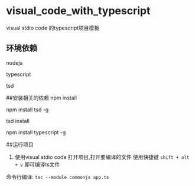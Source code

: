# visual_code_with_typescript
visual stdio code 的typescript项目模板

## 环境依赖
nodejs

typescript

tsd


##安装相关的依赖
npm install

npm install tsd -g

tsd install

npm install typescript -g


##运行项目

1. 使用visual stdio code 打开项目,打开要编译的文件
   使用快捷键 `shift + alt + v`
   即可编译ts文件

命令行编译:
`tsc --module commonjs app.ts`


